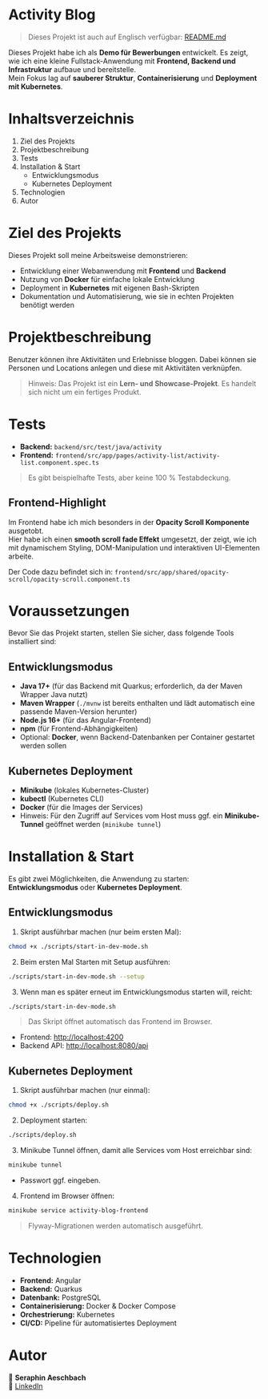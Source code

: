 # Activity Blog

> Dieses Projekt ist auch auf Englisch verfügbar: [README.md](README.md)

Dieses Projekt habe ich als **Demo für Bewerbungen** entwickelt. Es zeigt, wie ich eine kleine Fullstack-Anwendung mit **Frontend, Backend und Infrastruktur** aufbaue und bereitstelle.  
Mein Fokus lag auf **sauberer Struktur**, **Containerisierung** und **Deployment mit Kubernetes**.

# Inhaltsverzeichnis

1. Ziel des Projekts
2. Projektbeschreibung
3. Tests
4. Installation & Start
   - Entwicklungsmodus
   - Kubernetes Deployment
5. Technologien
6. Autor

# Ziel des Projekts

Dieses Projekt soll meine Arbeitsweise demonstrieren:

- Entwicklung einer Webanwendung mit **Frontend** und **Backend**
- Nutzung von **Docker** für einfache lokale Entwicklung
- Deployment in **Kubernetes** mit eigenen Bash-Skripten
- Dokumentation und Automatisierung, wie sie in echten Projekten benötigt werden

# Projektbeschreibung

Benutzer können ihre Aktivitäten und Erlebnisse bloggen. Dabei können sie Personen und Locations anlegen und diese mit Aktivitäten verknüpfen.

> Hinweis: Das Projekt ist ein **Lern- und Showcase-Projekt**. Es handelt sich nicht um ein fertiges Produkt.

# Tests

- **Backend:** `backend/src/test/java/activity`
- **Frontend:** `frontend/src/app/pages/activity-list/activity-list.component.spec.ts`

> Es gibt beispielhafte Tests, aber keine 100 % Testabdeckung.

## Frontend-Highlight

Im Frontend habe ich mich besonders in der **Opacity Scroll Komponente** ausgetobt.  
Hier habe ich einen **smooth scroll fade Effekt** umgesetzt, der zeigt, wie ich mit dynamischem Styling, DOM-Manipulation und interaktiven UI-Elementen arbeite.

Der Code dazu befindet sich in:
`frontend/src/app/shared/opacity-scroll/opacity-scroll.component.ts`

# Voraussetzungen

Bevor Sie das Projekt starten, stellen Sie sicher, dass folgende Tools installiert sind:

## Entwicklungsmodus

- **Java 17+** (für das Backend mit Quarkus; erforderlich, da der Maven Wrapper Java nutzt)
- **Maven Wrapper** (`./mvnw` ist bereits enthalten und lädt automatisch eine passende Maven-Version herunter)
- **Node.js 16+** (für das Angular-Frontend)
- **npm** (für Frontend-Abhängigkeiten)
- Optional: **Docker**, wenn Backend-Datenbanken per Container gestartet werden sollen

## Kubernetes Deployment

- **Minikube** (lokales Kubernetes-Cluster)
- **kubectl** (Kubernetes CLI)
- **Docker** (für die Images der Services)
- Hinweis: Für den Zugriff auf Services vom Host muss ggf. ein **Minikube-Tunnel** geöffnet werden (`minikube tunnel`)



# Installation & Start

Es gibt zwei Möglichkeiten, die Anwendung zu starten: **Entwicklungsmodus** oder **Kubernetes Deployment**.

## Entwicklungsmodus

1. Skript ausführbar machen (nur beim ersten Mal):

```bash
chmod +x ./scripts/start-in-dev-mode.sh
```

2. Beim ersten Mal Starten mit Setup ausführen:

```bash
./scripts/start-in-dev-mode.sh --setup
```

3. Wenn man es später erneut im Entwicklungsmodus starten will, reicht:

```bash
./scripts/start-in-dev-mode.sh
```

> Das Skript öffnet automatisch das Frontend im Browser.

- Frontend: [http://localhost:4200](http://localhost:4200)
- Backend API: [http://localhost:8080/api](http://localhost:8080/api)

## Kubernetes Deployment

1. Skript ausführbar machen (nur einmal):

```bash
chmod +x ./scripts/deploy.sh
```

2. Deployment starten:

```bash
./scripts/deploy.sh
```

3. Minikube Tunnel öffnen, damit alle Services vom Host erreichbar sind:

```bash
minikube tunnel
```

- Passwort ggf. eingeben.

4. Frontend im Browser öffnen:

```bash
minikube service activity-blog-frontend
```

> Flyway-Migrationen werden automatisch ausgeführt.

# Technologien

- **Frontend:** Angular
- **Backend:** Quarkus
- **Datenbank:** PostgreSQL
- **Containerisierung:** Docker & Docker Compose
- **Orchestrierung:** Kubernetes
- **CI/CD:** Pipeline für automatisiertes Deployment

# Autor

👤 **Seraphin Aeschbach**  
🔗 [LinkedIn](https://www.linkedin.com/in/seraphinae/)

